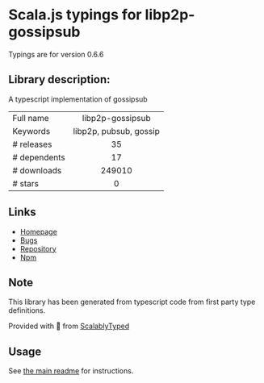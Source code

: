 
# Scala.js typings for libp2p-gossipsub

Typings are for version 0.6.6

## Library description:
A typescript implementation of gossipsub

|                    |                 |
| ------------------ | :-------------: |
| Full name          | libp2p-gossipsub |
| Keywords           | libp2p, pubsub, gossip |
| # releases         | 35 |
| # dependents       | 17 |
| # downloads        | 249010 |
| # stars            | 0 |

## Links
- [Homepage](https://github.com/ChainSafe/js-libp2p-gossipsub#readme)
- [Bugs](https://github.com/ChainSafe/js-libp2p-gossipsub/issues)
- [Repository](https://github.com/ChainSafe/js-libp2p-gossipsub)
- [Npm](https://www.npmjs.com/package/libp2p-gossipsub)
    


## Note
This library has been generated from typescript code from first party type definitions.

Provided with :purple_heart: from [ScalablyTyped](https://github.com/oyvindberg/ScalablyTyped)

## Usage
See [the main readme](../../readme.md) for instructions.


